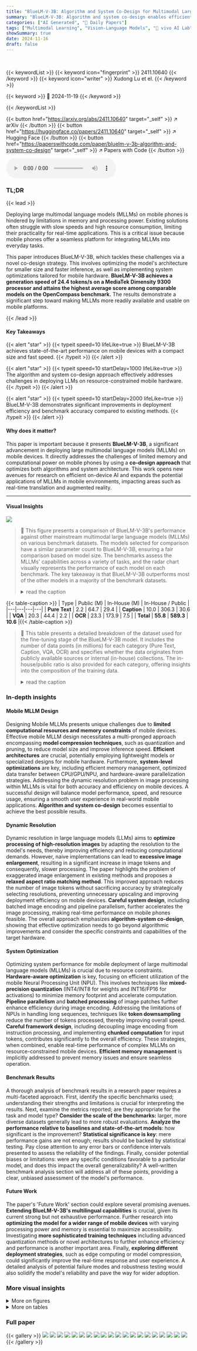```yaml
---
title: "BlueLM-V-3B: Algorithm and System Co-Design for Multimodal Large Language Models on Mobile Devices"
summary: "BlueLM-V-3B: Algorithm and system co-design enables efficient, real-time multimodal language model deployment on mobile devices."
categories: ["AI Generated", "🤗 Daily Papers"]
tags: ["Multimodal Learning", "Vision-Language Models", "🏢 vivo AI Lab",]
showSummary: true
date: 2024-11-16
draft: false
---
```


<br>

{{< keywordList >}}
{{< keyword icon="fingerprint" >}} 2411.10640 {{< /keyword >}}
{{< keyword icon="writer" >}} Xudong Lu et el. {{< /keyword >}}
 
{{< keyword >}} 🤗 2024-11-19 {{< /keyword >}}
 
{{< /keywordList >}}

{{< button href="https://arxiv.org/abs/2411.10640" target="_self" >}}
↗ arXiv
{{< /button >}}
{{< button href="https://huggingface.co/papers/2411.10640" target="_self" >}}
↗ Hugging Face
{{< /button >}}
{{< button href="https://paperswithcode.com/paper/bluelm-v-3b-algorithm-and-system-co-design" target="_self" >}}
↗ Papers with Code
{{< /button >}}



<audio controls>
    <source src="https://ai-paper-reviewer.com/2411.10640/podcast.wav" type="audio/wav">
    Your browser does not support the audio element.
</audio>


### TL;DR


{{< lead >}}

Deploying large multimodal language models (MLLMs) on mobile phones is hindered by limitations in memory and processing power.  Existing solutions often struggle with slow speeds and high resource consumption, limiting their practicality for real-time applications.  This is a critical issue because mobile phones offer a seamless platform for integrating MLLMs into everyday tasks. 

This paper introduces BlueLM-V-3B, which tackles these challenges via a novel co-design strategy.  This involves optimizing the model's architecture for smaller size and faster inference, as well as implementing system optimizations tailored for mobile hardware.  **BlueLM-V-3B achieves a generation speed of 24.4 tokens/s on a MediaTek Dimensity 9300 processor and attains the highest average score among comparable models on the OpenCompass benchmark.**  The results demonstrate a significant step toward making MLLMs more readily available and usable on mobile platforms.

{{< /lead >}}


#### Key Takeaways

{{< alert "star" >}}
{{< typeit speed=10 lifeLike=true >}} BlueLM-V-3B achieves state-of-the-art performance on mobile devices with a compact size and fast speed. {{< /typeit >}}
{{< /alert >}}

{{< alert "star" >}}
{{< typeit speed=10 startDelay=1000 lifeLike=true >}} The algorithm and system co-design approach effectively addresses challenges in deploying LLMs on resource-constrained mobile hardware. {{< /typeit >}}
{{< /alert >}}

{{< alert "star" >}}
{{< typeit speed=10 startDelay=2000 lifeLike=true >}} BlueLM-V-3B demonstrates significant improvements in deployment efficiency and benchmark accuracy compared to existing methods. {{< /typeit >}}
{{< /alert >}}

#### Why does it matter?
This paper is important because it presents **BlueLM-V-3B**, a significant advancement in deploying large multimodal language models (MLLMs) on mobile devices.  It directly addresses the challenges of limited memory and computational power on mobile phones by using a **co-design approach** that optimizes both algorithms and system architecture. This work opens new avenues for research on efficient on-device AI and expands the potential applications of MLLMs in mobile environments, impacting areas such as real-time translation and augmented reality.

------
#### Visual Insights



![](https://arxiv.org/html/2411.10640/x1.png)

> 🔼 This figure presents a comparison of BlueLM-V-3B's performance against other mainstream multimodal large language models (MLLMs) on various benchmark datasets.  The models selected for comparison have a similar parameter count to BlueLM-V-3B, ensuring a fair comparison based on model size. The benchmarks assess the MLLMs' capabilities across a variety of tasks, and the radar chart visually represents the performance of each model on each benchmark.  The key takeaway is that BlueLM-V-3B outperforms most of the other models in a majority of the benchmark datasets.
> <details>
> <summary>read the caption</summary>
> Figure 1: Comparison with mainstream MLLMs. We compare the performance of several mainstream MLLMs with a parameter count similar to that of BlueLM-V-3B across multiple benchmarks. BlueLM-V-3B leads in the majority of datasets.
> </details>





{{< table-caption >}}
| Type | Public (M) | In-House (M) | In-House / Public |
|---|---|---|---|
| **Pure Text** | 2.2 | 64.7 | 29.4 |
| **Caption** | 10.0 | 306.3 | 30.6 |
| **VQA** | 20.3 | 44.4 | 2.2 |
| **OCR** | 23.3 | 173.9 | 7.5 |
| **Total** | **55.8** | **589.3** | **10.6** |{{< /table-caption >}}

> 🔼 This table presents a detailed breakdown of the dataset used for the fine-tuning stage of the BlueLM-V-3B model. It includes the number of data points (in millions) for each category (Pure Text, Caption, VQA, OCR) and specifies whether the data originates from publicly available sources or internal (in-house) collections. The in-house/public ratio is also provided for each category, offering insights into the composition of the training data.
> <details>
> <summary>read the caption</summary>
> Table 1: Detailed statistics of the fine-tuning dataset. Summary of dataset types, counts (in millions), and in-house/public ratios for each category used in fine-tuning.
> </details>





### In-depth insights


#### Mobile MLLM Design
Designing Mobile MLLMs presents unique challenges due to **limited computational resources and memory constraints** of mobile devices.  Effective mobile MLLM design necessitates a multi-pronged approach encompassing **model compression techniques**, such as quantization and pruning, to reduce model size and improve inference speed.  **Efficient architectures** are crucial, potentially employing lightweight models or specialized designs for mobile hardware.   Furthermore, **system-level optimizations** are key, including efficient memory management, optimized data transfer between CPU/GPU/NPU, and hardware-aware parallelization strategies.  Addressing the dynamic resolution problem in image processing within MLLMs is vital for both accuracy and efficiency on mobile devices.  A successful design will balance model performance, speed, and resource usage, ensuring a smooth user experience in real-world mobile applications.  **Algorithm and system co-design** becomes essential to achieve the best possible results.

#### Dynamic Resolution
Dynamic resolution in large language models (LLMs) aims to **optimize processing of high-resolution images** by adapting the resolution to the model's needs, thereby improving efficiency and reducing computational demands.  However, naive implementations can lead to **excessive image enlargement**, resulting in a significant increase in image tokens and consequently, slower processing.  The paper highlights the problem of exaggerated image enlargement in existing methods and proposes a **relaxed aspect ratio matching method**. This improved approach reduces the number of image tokens without sacrificing accuracy by strategically selecting resolutions, preventing unnecessary upscaling and improving deployment efficiency on mobile devices.  **Careful system design**, including batched image encoding and pipeline parallelism, further accelerates the image processing, making real-time performance on mobile phones feasible.  The overall approach emphasizes **algorithm-system co-design**, showing that effective optimization needs to go beyond algorithmic improvements and consider the specific constraints and capabilities of the target hardware.

#### System Optimization
Optimizing system performance for mobile deployment of large multimodal language models (MLLMs) is crucial due to resource constraints.  **Hardware-aware optimization** is key, focusing on efficient utilization of the mobile Neural Processing Unit (NPU).  This involves techniques like **mixed-precision quantization** (INT4/INT8 for weights and INT16/FP16 for activations) to minimize memory footprint and accelerate computation.  **Pipeline parallelism** and **batched processing** of image patches further enhance efficiency during image encoding. Addressing the limitations of NPUs in handling long sequences, techniques like **token downsampling** reduce the number of tokens processed, thereby improving overall speed.  **Careful framework design**, including decoupling image encoding from instruction processing, and implementing **chunked computation** for input tokens, contributes significantly to the overall efficiency. These strategies, when combined, enable real-time performance of complex MLLMs on resource-constrained mobile devices.  **Efficient memory management** is implicitly addressed to prevent memory issues and ensure seamless operation.

#### Benchmark Results
A thorough analysis of benchmark results in a research paper requires a multi-faceted approach.  First, identify the specific benchmarks used; understanding their strengths and limitations is crucial for interpreting the results.  Next, examine the metrics reported; are they appropriate for the task and model type?  **Consider the scale of the benchmarks:** larger, more diverse datasets generally lead to more robust evaluations.  **Analyze the performance relative to baselines and state-of-the-art models**:  how significant is the improvement?  **Statistical significance is key**:  mere performance gains are not enough; results should be backed by statistical testing.  Pay close attention to any error bars or confidence intervals presented to assess the reliability of the findings.  Finally, consider potential biases or limitations: were any specific conditions favorable to a particular model, and does this impact the overall generalizability? A well-written benchmark analysis section will address all of these points, providing a clear, unbiased assessment of the model's performance.

#### Future Work
The paper's 'Future Work' section could explore several promising avenues.  **Extending BlueLM-V-3B's multilingual capabilities** is crucial, given its current strong but not exhaustive performance.  Further research into **optimizing the model for a wider range of mobile devices** with varying processing power and memory is essential to maximize accessibility. Investigating **more sophisticated training techniques** including advanced quantization methods or novel architectures to further enhance efficiency and performance is another important area.  Finally, **exploring different deployment strategies**, such as edge computing or model compression, could significantly improve the real-time response and user experience.  A detailed analysis of potential failure modes and robustness testing would also solidify the model's reliability and pave the way for wider adoption.


### More visual insights

<details>
<summary>More on figures
</summary>


![](https://arxiv.org/html/2411.10640/x2.png)

> 🔼 BlueLM-V-3B's architecture is a modified version of the LLaVA approach.  It consists of an image encoder (SigLIP-400M), an MLP projector, and a language model (BlueLM-2.7B). To handle high-resolution images efficiently, a dynamic resolution processing module is included, similar to those used in LLaVA-NeXT and InternVL 1.5.  A token downsampler is added to reduce the number of tokens, which improves efficiency for mobile devices. The diagram shows how images and text are processed and passed to the language model for response generation.
> <details>
> <summary>read the caption</summary>
> Figure 2: Model architecture of BlueLM-V-3B. The architecture of BlueLM-V-3B follows the classical LLaVA approach. We integrate a dynamic resolution processing module (as in LLaVA-NeXT [70] and InternVL 1.5 [22]) to enhance model capabilities and apply token downsampling to reduce deployment complexity.
> </details>



![](https://arxiv.org/html/2411.10640/x3.png)

> 🔼 This figure compares the image processing approaches of three different Multimodal Large Language Models (MLLMs): LLaVA-NeXT, InternVL 1.5, and the authors' proposed BlueLM-V-3B.  It highlights how each model handles high-resolution images. LLaVA-NeXT and InternVL 1.5 both utilize dynamic resolution schemes but tend to significantly enlarge images, leading to a larger number of image tokens after processing by the Vision Transformer (ViT).  LLaVA-NeXT increases the image area by 4 times, while InternVL 1.5 increases it by 25 times.  In contrast, BlueLM-V-3B uses a fixed 1:1 aspect ratio, minimizing image enlargement and resulting in the fewest image tokens. This optimized approach leads to more efficient model training and deployment on mobile devices.
> <details>
> <summary>read the caption</summary>
> Figure 3: Existing methods overly enlarge images. (A) For LLaVA-NeXT, an image with resolution 394×\times×390 selects a 2:2 aspect ratio and is resized and padded to 768×\times×768 (4×\times× area enlargement). (B) For InternVL 1.5, an image with resolution 380×\times×76 chooses a 5:1 aspect ratio and is directly resized to 1920×\times×384 (25×\times× area enlargement). BlueLM-V-3B, in contrast, selects a 1:1 aspect ratio for both resolutions, resulting in the minimum number of image tokens after ViT encoding, which can facilitate both model training and deployment.
> </details>



![](https://arxiv.org/html/2411.10640/x4.png)

> 🔼 This figure illustrates the parallel processing of image patches on the Neural Processing Unit (NPU) of a mobile device, a key optimization in BlueLM-V-3B.  The image shows four patches being processed concurrently using the batched image encoding approach, significantly improving processing speed. This contrasts with sequential processing of patches, which would be much slower. The system utilizes a pipeline to take advantage of the NPU's capabilities and minimize latency.
> <details>
> <summary>read the caption</summary>
> Figure 4: Batched image encoding on NPU. We design a parallel processing scheme for image patches on the NPU. The figure illustrates the case of 4 patches being processed in parallel.
> </details>



![](https://arxiv.org/html/2411.10640/x5.png)

> 🔼 This figure illustrates how pipeline parallelism and batched image encoding are used in BlueLM-V-3B to speed up image processing.  The process begins with multiple image patches from a single image, which are encoded in parallel using the Conv2D layer of SigLIP on the CPU.  These intermediate results then feed into the Vision Transformer blocks on the NPU for further parallel processing, significantly shortening the overall inference time.
> <details>
> <summary>read the caption</summary>
> Figure 5: Pipeline parallelism in image encoding. We design a pipeline parallelism scheme for image encoding. The Conv2D layer in the vision embedding module of SigLIP (on the CPU) and the vision transformer blocks (on the NPU) for different image patches run parallel to improve inference speed. This image illustrates the pipeline parallelism scheme combined with batched image patch encoding.
> </details>



![](https://arxiv.org/html/2411.10640/x6.png)

> 🔼 The figure illustrates the overall framework of the BlueLM-V-3B deployment.  It highlights a key efficiency improvement: decoupling the image processing (handled by the ViT) from user input processing (text or audio instructions). This allows parallel processing, where image encoding happens concurrently with the handling of user instructions. Once the image encoding is finished, the user instruction is submitted to the LLM for response generation.  For added user-friendliness, the generated text responses can be converted into audio responses in real-time.
> <details>
> <summary>read the caption</summary>
> Figure 6: Overall framework of deploying BlueLM-V-3B. We decouple ViT image processing from user instruction (text or audio) handling to enhance overall efficiency. The text responses by LLM can be further converted on the fly to audio responses.
> </details>



![](https://arxiv.org/html/2411.10640/x7.png)

> 🔼 This figure shows the inference time of the Vision Transformer (ViT) model when processing image patches with a 2:4 aspect ratio.  The experiment varies the number of image patches processed per batch on the Neural Processing Unit (NPU): 1, 2, 4, and 6. Each batch consists of a global patch and 8 local patches. The results show that processing 4 patches per batch achieves the fastest inference time, indicating an optimal balance between parallelization and computational overhead.
> <details>
> <summary>read the caption</summary>
> Figure 7: ViT inference time for 2:4 resolution aspect ratio. We experiment with 1, 2, 4, and 6 image patches per batch on the NPU, using a 2:4 resolution aspect ratio (comprising one global patch and 8 local patches). Overall, processing 4 patches per batch delivers the fastest performance.
> </details>



![](https://arxiv.org/html/2411.10640/x8.png)

> 🔼 Figure 8 illustrates the trade-off between latency and throughput when processing various numbers of input tokens concurrently in the BlueLM-V-3B model.  The x-axis represents the number of tokens processed in parallel (t{x}/t1 denotes processing x tokens in parallel), while the y-axis shows both latency (in seconds) and output speed (in tokens per second).  The figure highlights that increasing the number of parallel tokens initially reduces latency and increases throughput, but beyond a certain point, this trend reverses likely due to the limitations of NPU resources.  The output token count remains fixed at one per forward pass, independent of the number of parallel tokens processed, reflecting the autoregressive nature of the LLM. This emphasizes the efficiency optimization achieved in BlueLM-V-3B.
> <details>
> <summary>read the caption</summary>
> Figure 8: Latency and output speed comparison. We compare the latency and output generation speed with processing different numbers of input tokens in parallel. t{x𝑥xitalic_x}/t1 implies processing x𝑥xitalic_x input tokens in parallel. The output token is fixed to 1 per trunk as the LLM can only generate one token for each forward process.
> </details>



![](https://arxiv.org/html/2411.10640/x9.png)

> 🔼 This figure demonstrates the exaggerated image resolution in existing methods. Panel (A) shows that LLaVA-NeXT chooses a resolution of 384x768 for an image originally sized 380x393, significantly increasing the image size. Panel (B) illustrates InternVL 1.5 selecting a resolution of 1920x384 for an image initially sized 500x102, further highlighting the issue of excessive enlargement. This excessive enlargement increases the number of image tokens, hindering efficient deployment on mobile devices. 
> <details>
> <summary>read the caption</summary>
> Figure 9: Case study. (A) LLaVA-NeXT chooses resolution 384×\times×768 for an image with the original size of 380×\times×393. (B) InternVL 1.5 chooses resolution 1920×\times×384 for an image with the original size of 500×\times×102.
> </details>



</details>




<details>
<summary>More on tables
</summary>


{{< table-caption >}}
| Language Model | Vision Model | Params | Method | VQAv2<sub>val</sub> | TextVQA<sub>val</sub> | DocVQA<sub>val</sub> | OCRBench | ChartQA<sub>test</sub> |
|---|---|---|---|---|---|---|---|---|
| **MiniCPM-2B** [39] | **SigLIP-400M** [141] | 3B | InternVL 1.5 | 70.5 | 46.9 | 26.2 | 327 | 15.7 |
|  |  |  | LLaVA-NeXT | 70.1 | 44.2 | 24.3 | 324 | 14.8 |
|  |  |  | Ours | **71.8** | **49.4** | **27.3** | **343** | **16.9** |
| **BlueLM-3B** | **SigLIP-400M** [141] | 3B | InternVL 1.5 | 78.3 | 52.7 | 28.7 | 338 | 16.8 |
|  |  |  | LLaVA-NeXT | 77.7 | 51.4 | 29.6 | 351 | 16.4 |
|  |  |  | Ours | **79.5** | **56.2** | **31.3** | **360** | **17.5** |
| Ours (fully-trained) |  |  |  | 82.7 | 78.4 | 86.6 | 829 | 80.4 |{{< /table-caption >}}
> 🔼 This table compares the performance of different dynamic image resolution methods used in training multimodal large language models (MLLMs).  The comparison uses two models with similar parameter counts: the in-house BlueLM-3B and the open-source MiniCPM-2B (both around 2.7B parameters).  The LLaVA dataset (558k for pre-training and 665k for fine-tuning) was used for training.  The table highlights the superior performance of the proposed dynamic image processing method in BlueLM-V-3B, and also includes results for a fully trained BlueLM-V-3B model for additional context.
> <details>
> <summary>read the caption</summary>
> Table 2: Comparison results of different dynamic resolution methods. We compare the performance of models trained using different dynamic resolution methods. We use the LLaVA [69] 558k dataset for pre-training, and the LLaVA 665k dataset for fine-tuning. To better demonstrate our improvements, we conduct experiments on both our in-house BlueLM-3B language model and the open-sourced MiniCPM-2B language model, which have similar parameter counts (2.7B). Our dynamic image processing method achieves the best performance. †We also provide the results of the fully trained BlueLM-V-3B model for reference.
> </details>

{{< table-caption >}}
| Model | Params | Avg. | MMBench | MMStar | MMMU | MathVista | HallusionBench | AI2D | OCRBench | MMVet |
|---|---|---|---|---|---|---|---|---|---|---|
| **Qwen2-VL** [125] | 8B | **67** | 81 | 60.7 | **53.7** | 61.4 | **50.4** | 83 | 843 | **61.8** |
| **MiniCPM-V-2.6** [134] | 8B | 65.2 | 78 | 57.5 | 49.8 | 60.6 | 48.1 | 82.1 | **852** | 60 |
| **InternVL2** [22] | 8B | 64.1 | 79.4 | 61.5 | 51.2 | 58.3 | 45 | 83.6 | 794 | 54.3 |
| **POINTS-Qwen2.5** [74] | 8.3B | 62.5 | 78 | 60.9 | 51.4 | **63** | 45.6 | 81.2 | 717 | 47.9 |
| **BlueLM-V (Ours)** | **3B** | 66.1 | **82.7** | **62.3** | 45.1 | 60.8 | 48 | **85.3** | 829 | **61.8** |{{< /table-caption >}}
> 🔼 This table presents a comparison of BlueLM-V-3B's performance against other large language models (LLMs) on the OpenCompass benchmark.  OpenCompass is a comprehensive evaluation suite for foundation models, assessing performance across a range of tasks. The table focuses on models with 10 billion parameters or fewer.  BlueLM-V-3B, despite having only 3 billion parameters, achieves state-of-the-art results on four out of the eight tasks evaluated and ranks second overall.
> <details>
> <summary>read the caption</summary>
> Table 3: OpenCompass benchmark. Comparison results on the OpenCompass benchmark for models with parameter sizes less than or equal to 10B. BlueLM-V-3B achieves state-of-the-art performance on 4 out of 8 tasks, with an average performance ranking of second.
> </details>

{{< table-caption >}}
| Model | Params | TextVQA<sub>val</sub> | DocVQA<sub>test</sub> | MTVQA |
|---|---|---|---|---|
| **Phi-3-Vision** [2] | 4.2B | 72.4 | 84.6 | 13.9 |
| **MiniCPM-V-2** [134] | 2.8B | 73.2 | 71.9 | 9.3 |
| **InternVL2** [22] | 4B | 74.7 | 89.2 | 15.5 |
| **Qwen2-VL** [125] | 2B | 79.9 | 90.1 | 20.7 |
| **BlueLM-V (Ours)** | 3B | 78.4 | 87.8 | **32.7** |{{< /table-caption >}}
> 🔼 Table 4 presents a comparison of BlueLM-V-3B's performance on text-centric and OCR benchmarks against other state-of-the-art (SOTA) Multimodal Large Language Models (MLLMs).  The focus is on models with similar parameter sizes. The results show BlueLM-V-3B achieves comparable performance to these SOTA models but with a significant advantage in multilingual capabilities.  To ensure fairness, TextVQA and MTVQA evaluations used the VLMEvalKit [29].  Note that OCRBench results are included within the OpenCompass benchmark.
> <details>
> <summary>read the caption</summary>
> Table 4: Text-centric/OCR benchmarks. Comparison on text-centric/OCR benchmarks shows that BlueLM-V-3B achieves performance comparable to SOTA MLLMs with similar parameter sizes, while significantly enhancing multilingual capability. †We evaluate TextVQA and MTVQA on VLMEvalKit [29] for a fair comparison. OCRBench has been included in OpenCompass.
> </details>

{{< table-caption >}}
| Model Name | Params | Processor | Solution | Image Processing | LLM Prefilling | Throughput |
|---|---|---|---|---|---|---|
| MiniCPM-V 2.5 [134] | 8B | MediaTek Dimensity 9300 | CPU (llama.cpp) ☹ | 4.0s | 13.9s | 4.9 token/s |
| BlueLM-V-3B (Ours) | 3B | MediaTek Dimensity 9300 | NPU ☺ | 2.53s (0.47+2.06) | 2.7s | 24.4 token/s |{{< /table-caption >}}
> 🔼 This table compares the deployment efficiency of BlueLM-V-3B with MiniCPM-V.  MiniCPM-V uses an 8B parameter model and runs on the CPU, resulting in significantly slower image processing, LLM pre-filling (preparing the language model for generation), and overall throughput (tokens generated per second) compared to BlueLM-V-3B.  The difference is attributed to MiniCPM-V's CPU deployment and the inclusion of model loading time in its latency calculation.  BlueLM-V-3B's superior efficiency stems from its smaller 3B parameter model and use of the NPU (Neural Processing Unit). The 0.47s load time for BlueLM-V-3B accounts for the simultaneous loading of both Vision Transformer (ViT) and Language Model (LLM) components at the start of the system initialization.
> <details>
> <summary>read the caption</summary>
> Table 5: Deployment efficiency comparison with MiniCPM-V. MiniCPM-V deploys an 8B model on the CPU, leading to longer image processing latency, LLM prefilling latency, and lower throughput. †MiniCPM-V calculates encoding latency by including both model loading time and encoding time. In our setting, we need 0.47s to simultaneously load the ViT and LLM once during system initialization.
> </details>

{{< table-caption >}}
| Task | Dataset |
|---|---| 
| **Text-only** | ALLaVA [14], ScienceQA [79], Orca-Math [90], OpenOrca [63], MetaMathQA [137], WizardLM [130], MathInstruct [117] |
| **Caption** | TextCaps [104], Screen2Words [122], VizWiz [36], Laion [99], COCO [20], LLaVA [71], ALLaVA [14], SVIT [146], SA1B [51], VSR [66], Chart2Text [48], MultiMath [94], ArXivCap [59], COYO [11] |
| **OCR** | Wukong [32], HierText [76], TextOCR [108], WildReceipt [111], DocILE [105], SVRD [139], DocLayNet [95], XFUND [131], COCO-Text [121], SROIE [42], FUNSD [44], CORD [92], Paper2Fig100k [98], Docmatix [53], LAION-2B-OCR [65], SynthDoG [50], WebSight [54], DeepForm [112], Kleister [110], TabFact [19] |
| **VQA** | LVIS-Instruct4V [124], CLEVR [45], TallyQA [3], LNQA [96], Geo170K [102], ALLaVA [14], DocVQA [84], ChartQA [83], ArxivQA [59], GEOS [100], PMC-VQA [144], KVQA [101], Geometry3K [77], MapQA [13], PlotQA [88], ViQuAE [55], VQA-RAD [52], ST-VQA [9], TextVQA [106], LLaVAR [145], SIBR [133], MMC-Inst [68], IconQA [78], GQA [43], SciGraphQA [60], LRV-Instruction [67], DVQA [46], InfographicVQA [85], FigureQA [47], WikiTableQuestions [93], TAT-DQA [147], VisualMRC [113], ScienceQA [79], OCR-VQA [89], WebSRC [21], PathVQA [37], UniGeo [15], ScreenQA [38], VizWiz [35], SVIT [146], CogVLM [126], FM-IQA [30], VQAv2 [31], OK-VQA [82], EST-VQA [127], VisDial [27], Shikra [16], Super-CLEVR [61], LLaVA [69], IDK [12], AlfWorld [103], M-HalDetect [34], Cambrian7M [116], LLaVA-OneVision [56], mPLUG-DocOwl [135], UReader [136] |{{< /table-caption >}}
> 🔼 Table 6 lists the open-source datasets used in the fine-tuning stage of the BlueLM-V-3B model training.  It details the datasets used for each task category (Text-only, Caption, OCR, and VQA), showing the specific datasets contributing to each category.  The table connects these datasets to the data volumes reported in Table 1 of the paper, providing context for the scale of the fine-tuning data used. Note that some datasets may be used in multiple categories.
> <details>
> <summary>read the caption</summary>
> Table 6: Training data. This table presents the open-source datasets used in the fine-tuning stage, corresponding with the categories and data volume in Tab. 1 of the main text.
> </details>

{{< table-caption >}}
| Configuration | Stage 1 |
|---|---| 
| **LLM Sequence Length** | 4096 |
| **Dynamic Resolution** | None (384×384) |
| **Optimizer** | AdamW |
| **Optimizer Hyperparams** | β₁=0.9, β₂=0.98, ϵ=10⁻⁶ |
| **Peak LR** | 10⁻³ |
| **LR Schedule** | Cosine Decay |
| **Weight Decay** | 0.05 |
| **Training Steps** | 3.434k |
| **Warm-up Steps** | 34 |
| **Global Batch Size** | 720 |
| **Gradient Accumulation** | 1 |
| **Numerical Precision** | bfloat16 |{{< /table-caption >}}
> 🔼 This table details the hyperparameters used during the pre-training phase (stage 1) of the BlueLM-V-3B model.  It includes settings for the optimizer (AdamW), learning rate schedule (cosine decay), weight decay, training steps, warm-up steps, batch size, gradient accumulation, and numerical precision.  These settings are crucial for controlling the training process and achieving optimal model performance.
> <details>
> <summary>read the caption</summary>
> Table 7: Hyper-parameters. Hyper-parameters for the pre-training stage (stage 1).
> </details>

{{< table-caption >}}
| Configuration | Stage 2 |
|---|---| 
| **LLM Sequence Length** | 4096 |
| **Dynamic Resolution** | Up to 16 patches (1536x1536) |
| **Optimizer** | AdamW |
| **Optimizer Hyperparams** | β₁=0.9, β₂=0.98, ϵ=10⁻⁶ |
| **Peak LR** | 10⁻⁴ |
| **LR Schedule** | Cosine Decay |
| **Weight Decay** | 0.05 |
| **ViT Layer-wise LR Decay** | 0.9 |
| **Training Steps** | 131k |
| **Warm-up Steps** | 1310 |
| **Global Batch Size** | 5760 |
| **Gradient Accumulation** | 8 |
| **Numerical Precision** | bfloat16 |{{< /table-caption >}}
> 🔼 This table details the hyperparameters used during the fine-tuning stage of the BlueLM-V-3B model training.  It includes settings for the optimizer (AdamW), learning rate schedule (cosine decay), weight decay, batch size, and other relevant parameters. Note that because of upsampling for some smaller datasets, the total number of training steps and the batch size might exceed the total volume of data.
> <details>
> <summary>read the caption</summary>
> Table 8: Hyper-parameters. Hyper-parameters for the fine-tuning stage (stage 2).
> </details>

</details>




### Full paper

{{< gallery >}}
<img src="https://ai-paper-reviewer.com/2411.10640/1.png" class="grid-w50 md:grid-w33 xl:grid-w25" />
<img src="https://ai-paper-reviewer.com/2411.10640/2.png" class="grid-w50 md:grid-w33 xl:grid-w25" />
<img src="https://ai-paper-reviewer.com/2411.10640/3.png" class="grid-w50 md:grid-w33 xl:grid-w25" />
<img src="https://ai-paper-reviewer.com/2411.10640/4.png" class="grid-w50 md:grid-w33 xl:grid-w25" />
<img src="https://ai-paper-reviewer.com/2411.10640/5.png" class="grid-w50 md:grid-w33 xl:grid-w25" />
<img src="https://ai-paper-reviewer.com/2411.10640/6.png" class="grid-w50 md:grid-w33 xl:grid-w25" />
<img src="https://ai-paper-reviewer.com/2411.10640/7.png" class="grid-w50 md:grid-w33 xl:grid-w25" />
<img src="https://ai-paper-reviewer.com/2411.10640/8.png" class="grid-w50 md:grid-w33 xl:grid-w25" />
<img src="https://ai-paper-reviewer.com/2411.10640/9.png" class="grid-w50 md:grid-w33 xl:grid-w25" />
<img src="https://ai-paper-reviewer.com/2411.10640/10.png" class="grid-w50 md:grid-w33 xl:grid-w25" />
<img src="https://ai-paper-reviewer.com/2411.10640/11.png" class="grid-w50 md:grid-w33 xl:grid-w25" />
<img src="https://ai-paper-reviewer.com/2411.10640/12.png" class="grid-w50 md:grid-w33 xl:grid-w25" />
<img src="https://ai-paper-reviewer.com/2411.10640/13.png" class="grid-w50 md:grid-w33 xl:grid-w25" />
<img src="https://ai-paper-reviewer.com/2411.10640/14.png" class="grid-w50 md:grid-w33 xl:grid-w25" />
<img src="https://ai-paper-reviewer.com/2411.10640/15.png" class="grid-w50 md:grid-w33 xl:grid-w25" />
<img src="https://ai-paper-reviewer.com/2411.10640/16.png" class="grid-w50 md:grid-w33 xl:grid-w25" />
<img src="https://ai-paper-reviewer.com/2411.10640/17.png" class="grid-w50 md:grid-w33 xl:grid-w25" />
<img src="https://ai-paper-reviewer.com/2411.10640/18.png" class="grid-w50 md:grid-w33 xl:grid-w25" />
<img src="https://ai-paper-reviewer.com/2411.10640/19.png" class="grid-w50 md:grid-w33 xl:grid-w25" />
<img src="https://ai-paper-reviewer.com/2411.10640/20.png" class="grid-w50 md:grid-w33 xl:grid-w25" />
{{< /gallery >}}